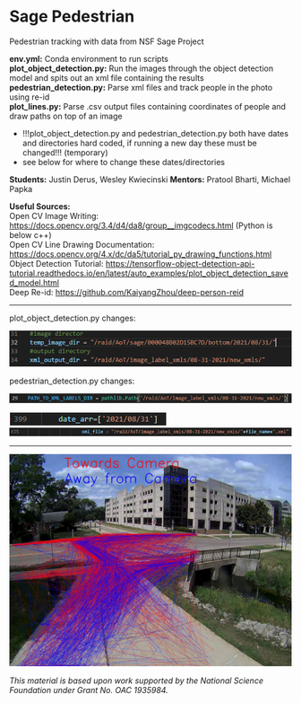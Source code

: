 # Sage Pedestrian
Pedestrian tracking with data from NSF Sage Project

**env.yml:** Conda environment to run scripts  
**plot_object_detection.py:** Run the images through the object detection model and spits out an xml file containing the results  
**pedestrian_detection.py:** Parse xml files and track people in the photo using re-id  
**plot_lines.py:** Parse .csv output files containing coordinates of people and draw paths on top of an image 


- !!!plot_object_detection.py and pedestrian_detection.py both have dates and directories hard coded, if running a new day these must be changed!!! (temporary)
- see below for where to change these dates/directories

**Students:** Justin Derus, Wesley Kwiecinski
**Mentors:** Pratool Bharti, Michael Papka

**Useful Sources:**  
Open CV Image Writing: https://docs.opencv.org/3.4/d4/da8/group__imgcodecs.html (Python is below c++)  
Open CV Line Drawing Documentation: https://docs.opencv.org/4.x/dc/da5/tutorial_py_drawing_functions.html  
Object Detection Tutorial: https://tensorflow-object-detection-api-tutorial.readthedocs.io/en/latest/auto_examples/plot_object_detection_saved_model.html  
Deep Re-id: https://github.com/KaiyangZhou/deep-person-reid  

---------------------------------------------------------------------------------------------------------------------------------------------------------------------------------

plot_object_detection.py changes:



![alt text](https://github.com/ddiLab/SagePedestrian/blob/main/sample_images/plot_object_detection1.PNG?raw=true)

pedestrian_detection.py changes:



![alt text](https://github.com/ddiLab/SagePedestrian/blob/main/sample_images/pedestrian_detection1.PNG?raw=true)

![alt text](https://github.com/ddiLab/SagePedestrian/blob/main/sample_images/pedestrian_detection2.PNG?raw=true)
![alt text](https://github.com/ddiLab/SagePedestrian/blob/main/sample_images/pedestrian_detection3.PNG?raw=true)



---------------------------------------------------------------------------------------------------------------------------------------------------------------------------------

![alt text](https://github.com/ddiLab/SagePedestrian/blob/main/sample_images/line_result.jpg?raw=true)

*This material is based upon work supported by the National Science Foundation under Grant No. OAC 1935984.*
